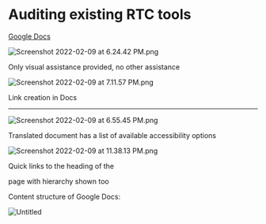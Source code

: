# Auditing existing RTC tools

[Google Docs](https://www.notion.so/2097641f9a9540eb8cb08ae6688694a1)

![Screenshot 2022-02-09 at 6.24.42 PM.png](https://s3.us-west-2.amazonaws.com/secure.notion-static.com/af77125f-3fee-4c50-a759-5016e182a948/Screenshot_2022-02-09_at_6.24.42_PM.png?X-Amz-Algorithm=AWS4-HMAC-SHA256&X-Amz-Content-Sha256=UNSIGNED-PAYLOAD&X-Amz-Credential=AKIAT73L2G45EIPT3X45%2F20220519%2Fus-west-2%2Fs3%2Faws4_request&X-Amz-Date=20220519T132550Z&X-Amz-Expires=86400&X-Amz-Signature=5ea3ce22a285a389701734d56696ecc9a33d388cbcc97a4a6f428b00e63d3854&X-Amz-SignedHeaders=host&response-content-disposition=filename%20%3D%22Screenshot%25202022-02-09%2520at%25206.24.42%2520PM.png%22&x-id=GetObject)

Only visual assistance provided, no other assistance

![Screenshot 2022-02-09 at 7.11.57 PM.png](https://s3.us-west-2.amazonaws.com/secure.notion-static.com/fc33fc95-8e22-434c-ae6f-05310a69d574/Screenshot_2022-02-09_at_6.55.45_PM.png?X-Amz-Algorithm=AWS4-HMAC-SHA256&X-Amz-Content-Sha256=UNSIGNED-PAYLOAD&X-Amz-Credential=AKIAT73L2G45EIPT3X45%2F20220519%2Fus-west-2%2Fs3%2Faws4_request&X-Amz-Date=20220519T132556Z&X-Amz-Expires=86400&X-Amz-Signature=5084723e2424eefdaf2937993ca5e334303028a31eaa6b54458aa45db1daf9bd&X-Amz-SignedHeaders=host&response-content-disposition=filename%20%3D%22Screenshot%25202022-02-09%2520at%25206.55.45%2520PM.png%22&x-id=GetObject)

Link creation in Docs

---

![Screenshot 2022-02-09 at 6.55.45 PM.png](https://s3.us-west-2.amazonaws.com/secure.notion-static.com/4e582f86-dec1-4c8f-84b9-184c518450cb/Screenshot_2022-02-09_at_7.11.57_PM.png?X-Amz-Algorithm=AWS4-HMAC-SHA256&X-Amz-Content-Sha256=UNSIGNED-PAYLOAD&X-Amz-Credential=AKIAT73L2G45EIPT3X45%2F20220519%2Fus-west-2%2Fs3%2Faws4_request&X-Amz-Date=20220519T132602Z&X-Amz-Expires=86400&X-Amz-Signature=011b5096de8815d0df02a279aa2dc4de56f660dfe269f9e65b07b33676b932ea&X-Amz-SignedHeaders=host&response-content-disposition=filename%20%3D%22Screenshot%25202022-02-09%2520at%25207.11.57%2520PM.png%22&x-id=GetObject)

Translated document has a list of available accessibility options

![Screenshot 2022-02-09 at 11.38.13 PM.png](https://s3.us-west-2.amazonaws.com/secure.notion-static.com/95a8c4c8-26c7-4011-928d-41ace5e38717/Screenshot_2022-02-09_at_11.38.13_PM.png?X-Amz-Algorithm=AWS4-HMAC-SHA256&X-Amz-Content-Sha256=UNSIGNED-PAYLOAD&X-Amz-Credential=AKIAT73L2G45EIPT3X45%2F20220519%2Fus-west-2%2Fs3%2Faws4_request&X-Amz-Date=20220519T132607Z&X-Amz-Expires=86400&X-Amz-Signature=666be03c1c3c8ec5869e6ea669dd7496573bb817a0a8bb0eb7b0f5b6eafe9aaf&X-Amz-SignedHeaders=host&response-content-disposition=filename%20%3D%22Screenshot%25202022-02-09%2520at%252011.38.13%2520PM.png%22&x-id=GetObject)

Quick links to the heading of the 

page with hierarchy shown too

Content structure of Google Docs:

![Untitled](https://s3.us-west-2.amazonaws.com/secure.notion-static.com/0d3a3af7-72cc-4edf-9f8f-e0c753ee0f5d/Untitled.png?X-Amz-Algorithm=AWS4-HMAC-SHA256&X-Amz-Content-Sha256=UNSIGNED-PAYLOAD&X-Amz-Credential=AKIAT73L2G45EIPT3X45%2F20220519%2Fus-west-2%2Fs3%2Faws4_request&X-Amz-Date=20220519T133003Z&X-Amz-Expires=86400&X-Amz-Signature=1eb585c2e58a7ef129921c37f804e18e0ac81ce138bc81c2af698d1c1b8e7e74&X-Amz-SignedHeaders=host&response-content-disposition=filename%20%3D%22Untitled.png%22&x-id=GetObject)
